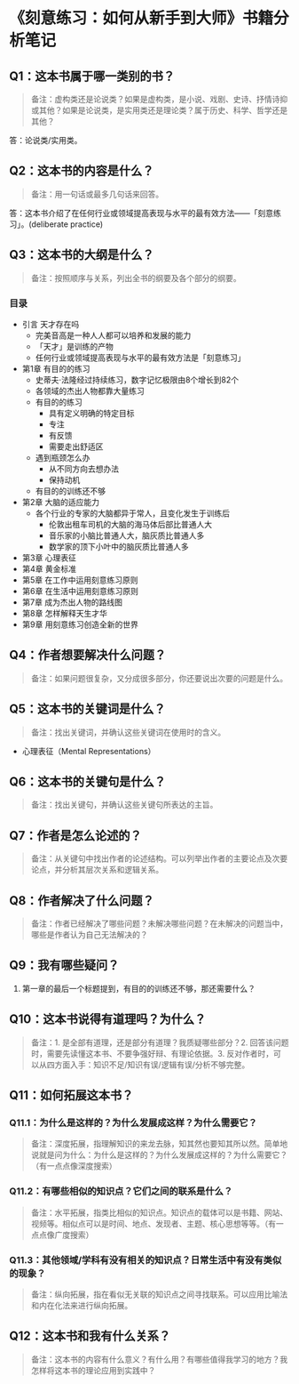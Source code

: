 # 《刻意练习：如何从新手到大师》书籍分析笔记

## Q1：这本书属于哪一类别的书？

> 备注：虚构类还是论说类？如果是虚构类，是小说、戏剧、史诗、抒情诗抑或其他？如果是论说类，是实用类还是理论类？属于历史、科学、哲学还是其他？

答：论说类/实用类。

## Q2：这本书的内容是什么？

> 备注：用一句话或最多几句话来回答。

答：这本书介绍了在任何行业或领域提高表现与水平的最有效方法——「刻意练习」。(deliberate practice)

## Q3：这本书的大纲是什么？

> 备注：按照顺序与关系，列出全书的纲要及各个部分的纲要。

### 目录

- 引言 天才存在吗
  - 完美音高是一种人人都可以培养和发展的能力
  - 「天才」是训练的产物
  - 任何行业或领域提高表现与水平的最有效方法是「刻意练习」
- 第1章 有目的的练习
  - 史蒂夫·法隆经过持续练习，数字记忆极限由8个增长到82个
  - 各领域的杰出人物都靠大量练习
  - 有目的的练习
    - 具有定义明确的特定目标
    - 专注
    - 有反馈
    - 需要走出舒适区
  - 遇到瓶颈怎么办
    - 从不同方向去想办法
    - 保持动机
  - 有目的的训练还不够
- 第2章 大脑的适应能力
  - 各个行业的专家的大脑都异于常人，且变化发生于训练后
    - 伦敦出租车司机的大脑的海马体后部比普通人大
    - 音乐家的小脑比普通人大，脑灰质比普通人多
    - 数学家的顶下小叶中的脑灰质比普通人多
- 第3章 心理表征
- 第4章 黄金标准
- 第5章 在工作中运用刻意练习原则
- 第6章 在生活中运用刻意练习原则
- 第7章 成为杰出人物的路线图
- 第8章 怎样解释天生才华
- 第9章 用刻意练习创造全新的世界

## Q4：作者想要解决什么问题？

> 备注：如果问题很复杂，又分成很多部分，你还要说出次要的问题是什么。

## Q5：这本书的关键词是什么？

> 备注：找出关键词，并确认这些关键词在使用时的含义。

- 心理表征（Mental Representations）

## Q6：这本书的关键句是什么？

> 备注：找出关键句，并确认这些关键句所表达的主旨。

## Q7：作者是怎么论述的？

> 备注：从关键句中找出作者的论述结构。可以列举出作者的主要论点及次要论点，并分析其层次关系和逻辑关系。

## Q8：作者解决了什么问题？

> 备注：作者已经解决了哪些问题？未解决哪些问题？在未解决的问题当中，哪些是作者认为自己无法解决的？

## Q9：我有哪些疑问？

1. 第一章的最后一个标题提到，有目的的训练还不够，那还需要什么？

## Q10：这本书说得有道理吗？为什么？

> 备注：1. 是全部有道理，还是部分有道理？我质疑哪些部分？2. 回答该问题时，需要先读懂这本书、不要争强好辩、有理论依据。3. 反对作者时，可以从四方面入手：知识不足/知识有误/逻辑有误/分析不够完整。

## Q11：如何拓展这本书？

### Q11.1：为什么是这样的？为什么发展成这样？为什么需要它？

> 备注：深度拓展，指理解知识的来龙去脉，知其然也要知其所以然。简单地说就是问为什么：为什么是这样的？为什么发展成这样的？为什么需要它？（有一点点像深度搜索）

### Q11.2：有哪些相似的知识点？它们之间的联系是什么？

> 备注：水平拓展，指类比相似的知识点。知识点的载体可以是书籍、网站、视频等。相似点可以是时间、地点、发现者、主题、核心思想等等。（有一点点像广度搜索）

### Q11.3：其他领域/学科有没有相关的知识点？日常生活中有没有类似的现象？

> 备注：纵向拓展，指在看似无关联的知识点之间寻找联系。可以应用比喻法和内在化法来进行纵向拓展。

## Q12：这本书和我有什么关系？

> 备注：这本书的内容有什么意义？有什么用？有哪些值得我学习的地方？我怎样将这本书的理论应用到实践中？

